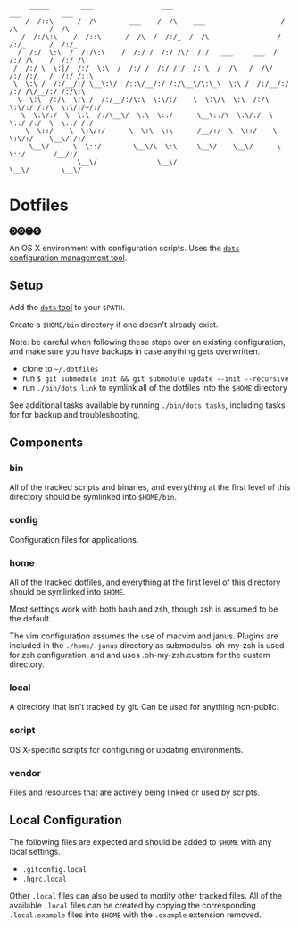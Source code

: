          _____        ___                 ___                            ___          ___
        /  /::\      /  /\        ___    /  /\    ___                   /  /\        /  /\
       /  /:/\:\    /  /::\      /  /\  /  /:/_  /  /\                 /  /:/_      /  /:/_
      /  /:/  \:\  /  /:/\:\    /  /:/ /  /:/ /\/  /:/   ___     ___  /  /:/ /\    /  /:/ /\
     /__/:/ \__\:|/  /:/  \:\  /  /:/ /  /:/ /:/__/::\  /__/\   /  /\/  /:/ /:/_  /  /:/ /::\
     \  \:\ /  /:/__/:/ \__\:\/  /::\/__/:/ /:/\__\/\:\_\  \:\ /  /:/__/:/ /:/ /\/__/:/ /:/\:\
      \  \:\  /:/\  \:\ /  /:/__/:/\:\  \:\/:/    \  \:\/\  \:\  /:/\  \:\/:/ /:/\  \:\/:/~/:/
       \  \:\/:/  \  \:\  /:/\__\/  \:\  \::/      \__\::/\  \:\/:/  \  \::/ /:/  \  \::/ /:/
        \  \::/    \  \:\/:/      \  \:\  \:\      /__/:/  \  \::/    \  \:\/:/    \__\/ /:/
         \__\/      \  \::/        \__\/\  \:\     \__\/    \__\/      \  \::/       /__/:/
                     \__\/               \__\/                          \__\/        \__\/

# Dotfiles

🅓🅞🅣🅢

An OS X environment with configuration scripts. Uses the [`dots`
configuration management tool](https://github.com/alphabetum/dots).

## Setup

Add the [`dots` tool](https://github.com/alphabetum/dots) to your `$PATH`.

Create a `$HOME/bin` directory if one doesn't already exist.

Note: be careful when following these steps over an existing
configuration, and make sure you have backups in case anything gets
overwritten.

- clone to `~/.dotfiles`
- run `$ git submodule init && git submodule update --init --recursive`
- run `./bin/dots link` to symlink all of the dotfiles into the `$HOME` directory


See additional tasks available by running `./bin/dots tasks`, including
tasks for for backup and troubleshooting.

## Components

### bin

All of the tracked scripts and binaries, and everything at the first level of
this directory should be symlinked into `$HOME/bin`.

### config

Configuration files for applications.

### home

All of the tracked dotfiles, and everything at the first level of this
directory should be symlinked into `$HOME`.

Most settings work with both bash and zsh, though zsh is assumed to be
the default.

The vim configuration assumes the use of macvim and janus. Plugins are
included in the `./home/.janus` directory as submodules. oh-my-zsh is
used for zsh configuration, and and uses .oh-my-zsh.custom for the
custom directory.

### local

A directory that isn't tracked by git. Can be used for anything non-public.

### script

OS X-specific scripts for configuring or updating environments.

### vendor

Files and resources that are actively being linked or used by scripts.

## Local Configuration

The following files are expected and should be added to `$HOME` with any
local settings.

- `.gitconfig.local`
- `.hgrc.local`

Other `.local` files can also be used to modify other tracked files. All
of the available `.local` files can be created by copying the
corresponding `.local.example` files into `$HOME` with the `.example`
extension removed.

